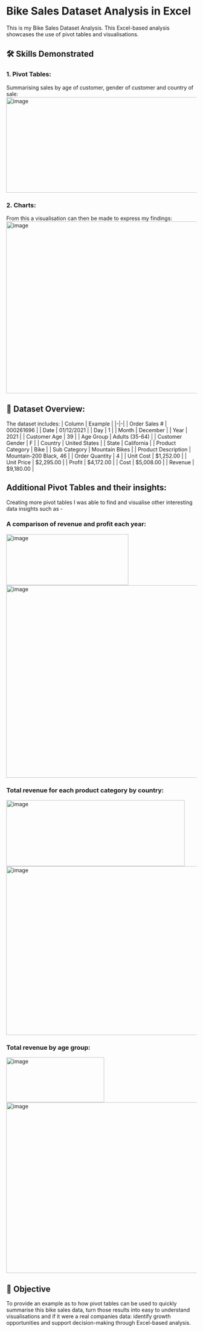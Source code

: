 # Bike Sales Dataset Analysis in Excel
This is my Bike Sales Dataset Analysis. This Excel-based analysis showcases the use of pivot tables and visualisations.

## 🛠️ Skills Demonstrated

### 1. Pivot Tables:

Summarising sales by age of customer, gender of customer and country of sale:
<img width="832" height="253" alt="image" src="https://github.com/user-attachments/assets/55f93ec1-d91b-43c3-993d-223aaf4d001b" />  

### 2. Charts:
From this a visualisation can then be made to express my findings:
<img width="769" height="455" alt="image" src="https://github.com/user-attachments/assets/39f70c46-b4ac-4de7-aa2d-5e5d8e51f926" />  

## 📁 Dataset Overview:
The dataset includes:
| Column | Example |
|-|-|
| Order Sales # | 000261696 |
| Date | 01/12/2021 |
| Day | 1 |
| Month | December |
| Year | 2021 |
| Customer Age | 39 |
| Age Group | Adults (35-64) |
| Customer Gender | F |
| Country | United States |
| State | California |
| Product Category | Bike |
| Sub Category | Mountain Bikes |
| Product Description | Mountain-200 Black, 46 |
| Order Quantity | 4 |
| Unit Cost | $1,252.00 |
| Unit Price | $2,295.00 |
| Profit | $4,172.00 |
| Cost | $5,008.00 |
| Revenue | $9,180.00 |

## Additional Pivot Tables and their insights:
Creating more pivot tables I was able to find and visualise other interesting data insights such as -
### A comparison of revenue and profit each year:
<img width="323" height="135" alt="image" src="https://github.com/user-attachments/assets/27405312-2f48-43b0-8b4b-c70ca2735a89" />
<img width="848" height="510" alt="image" src="https://github.com/user-attachments/assets/c86a304d-ef07-4a4b-9198-3de068d96075" />  

### Total revenue for each product category by country:
<img width="472" height="175" alt="image" src="https://github.com/user-attachments/assets/2e3dbd55-7ba3-411c-9c11-b7ca6874e73c" />
<img width="745" height="447" alt="image" src="https://github.com/user-attachments/assets/9b3ae42b-6f16-4a39-bda0-c485efc982f7" />  

### Total revenue by age group:
<img width="259" height="119" alt="image" src="https://github.com/user-attachments/assets/0ff40268-85e8-4be8-be2b-ec03fe203205" />
<img width="711" height="452" alt="image" src="https://github.com/user-attachments/assets/cfd7aaa2-873f-422a-878c-597a185dbe98" />  

## 🎯 Objective
To provide an example as to how pivot tables can be used to quickly summarise this bike sales data, turn those results into easy to understand visualisations and if it were a real companies data: identify growth opportunities and support decision-making through Excel-based analysis.
